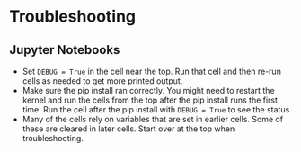 Troubleshooting
===============

Jupyter Notebooks
-----------------

* Set ``DEBUG = True`` in the cell near the top. Run that cell and then re-run
  cells as needed to get more printed output.
* Make sure the pip install ran correctly. You might need to restart the
  kernel and run the cells from the top after the pip install runs the first
  time. Run the cell after the pip install with ``DEBUG = True`` to see the status.
* Many of the cells rely on variables that are set in earlier cells. Some of these
  are cleared in later cells. Start over at the top when troubleshooting.
